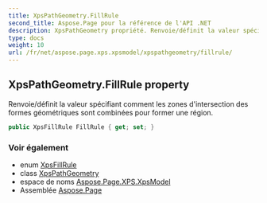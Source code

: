 ```yaml
---
title: XpsPathGeometry.FillRule
second_title: Aspose.Page pour la référence de l'API .NET
description: XpsPathGeometry propriété. Renvoie/définit la valeur spécifiant comment les zones dintersection des formes géométriques sont combinées pour former une région.
type: docs
weight: 10
url: /fr/net/aspose.page.xps.xpsmodel/xpspathgeometry/fillrule/
---
```

## XpsPathGeometry.FillRule property

Renvoie/définit la valeur spécifiant comment les zones d'intersection des formes géométriques sont combinées pour former une région.

```csharp
public XpsFillRule FillRule { get; set; }
```

### Voir également

* enum [XpsFillRule](../../xpsfillrule/)
* class [XpsPathGeometry](../)
* espace de noms [Aspose.Page.XPS.XpsModel](../../xpspathgeometry/)
* Assemblée [Aspose.Page](../../../)


